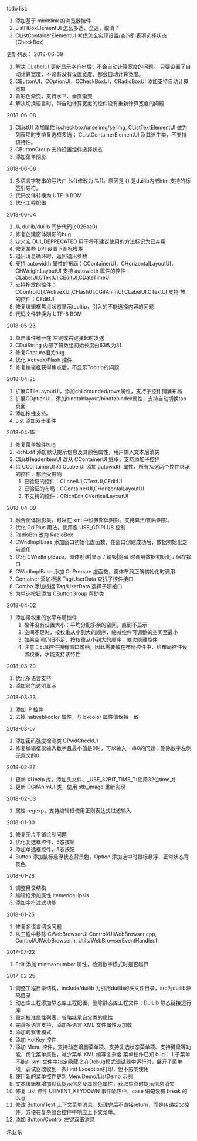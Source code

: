 ﻿todo list:
1. 添加基于 miniblink 的浏览器控件
1. ListHBoxElementUI 怎么多选、全选、取消？
1. CListContainerElementUI 考虑怎么实现设置/查询列表项选择状态(CheckBox)

更新列表：
2018-06-09
1. 解决 CLabelUI 更新显示字符串后，不会自动计算宽度的问题。
   只要设置了自动计算宽度，不论有没有设置宽度，都会自动计算宽度。
2. CButtonUI，COptionUI，CCheckBoxUI，CRadioBoxUI 添加支持自动计算宽度
3. 背影色渐变，支持水平、垂直渐变
4. 解决切换语言时，带自动计算宽度的控件没有重新计算宽度的问题

2018-06-08
1. CListUI 添加属性 ischeckbox/unselimg/selimg, CListTextElementUI 做为列表项时支持复选框多选；
   CListContainerElementUI 及其派生类，不支持该特性。
2. CButtonGroup 支持设置控件选择状态
3. 添加菜单阴影

2018-06-06
1. 多语言字符串的写法由 %{}修改为 %[]。原因是 {} 是duilib内嵌html支持的标签引导符。
2. 代码文件转换为 UTF-8 BOM
3. 优化工程配置

2018-06-04
1. 从 duilib/duilib 同步代码(e026aa0)：
 1. 修复创建窗体阴影的bug
 2. 定义宏 DUI_DEPRECATED 用于将不建议使用的方法标记为已弃用
 3. 修复某些 DPI 设置下图标模糊
 4. 退出消息循环时，返回退出参数
2. 支持 autowidth 属性的布局：CContainerUI，CHorizontalLayoutUI，CHWeightLayoutUI
   支持 autowidth 属性的控件：CLabelUI,CTextUI,CEditUI,CDateTimeUI
3. 支持拖放的控件：CControlUI,CActiveXUI,CFlashUI,CGifAnimUI,CLabelUI,CTextUI
   支持 放 的控件：CEditUI
4. 修复编辑框焦点状态显示tooltip，引入的不能选择内容的问题
5. 代码文件转换为 UTF-8 BOM

2018-05-23
1. 单击事件统一在 左键或右键弹起时发送
2. CDuiString 内部字符数组初始长度由63改为31
3. 修复Capture相关bug
4. 优化 ActiveX/Flash 控件
5. 修复编辑框获得焦点后，不显示Tooltip的问题

2018-04-25
1. 扩展CTileLayoutUI，添加childrounded/rows属性，支持子控件铺满布局
2. 扩展COptionUI，添加bindtablayout/bindtabindex属性，支持自动切换tab页面
3. 添加拖拽支持。
4. List 添加双击事件

2018-04-15
1. 修复菜单控件bug
2. RichEdit 添加默认提示信息及其颜色属性，用户输入文本后消失
3. CListHeaderItemUI 改从 CContainerUI 继承，支持添加子控件
4. 给 CContainerUI 和 CLabelUI 添加 autowidth 属性，所有从这两个控件继承的控件，都会受影响
   1. 已验证的控件：CLabelUI,CTextUI,CEditUI
   2. 已验证的布局：CContainerUI,CHorizontalLayoutUI
   3. 不支持的控件：CRichEdit,CVerticalLayoutUI

2018-04-09
1. 融合窗体阴影类，可以在 xml 中设置窗体阴影。支持算法/图片阴影。
2. 优化 GdiPlus 用法，使用宏 USE_GDIPLUS 控制
3. RadioBtn 改为 RadioBox
4. CWndImplBase 添加窗口初始化虚函数，在窗口创建成功后，数据初始化之前调用
5. 优化 CWndImplBase，窗体创建|显示 / 销毁|隐藏 时调用数据初始化 / 保存接口
6. CWndImplBase 添加 OnPrepare 虚函数，窗体布局正确初始化时调用
7. Container 添加根据 Tag/UserData 查找子控件接口
8. Combo 添加根据 Tag/UserData 选择子项接口
9. 为单选按钮添加 CButtonGroup 帮助类

2018-04-02
1. 添加带权重的水平布局控件
   1. 控件没有设置大小：平均分配多余的空间，直到不显示
   2. 空间不足时，按权重从小到大的顺序，缩减控件可调整的空间至最小
   3. 如果空间仍旧不足，按权重从小到大的顺序，依次隐藏控件
   4. 注意：Edit控件拥有窗口句柄，因此需要放在布局控件中，给布局控件设置权重，才能支持该特性

2018-03-29
1. 优化多语言支持
2. 添加颜色透明显示

2018-03-23
1. 添加 IP 控件
2. 去掉 nativebkcolor 属性，与 bkcolor 属性值保持一致

2018-03-07
1. 添加密码强度检测类 CPwdCheckUI
2. 修复编辑框仅输入数字且最小值是0时，可以输入一串0的问题；删除数字左侧无意义的0

2018-02-27
1. 更新 XUnzip 库，添加头文件、_USE_32BIT_TIME_T(使用32位time_t)
2. 更新 CGifAnimUI 类，使用 stb_image 重新实现

2018-02-03
1. 属性 regexp，支持编辑框使用正则表达式过滤输入

2018-01-30
1. 修复图片平铺绘制问题
2. 优化复选框控件，5态按钮
3. 添加单选框控件，5态按钮
4. Button 添加鼠标悬浮状态背景色，Option 添加选中时鼠标悬浮、正常状态背景色

2018-01-28
1. 调整目录结构
2. 编辑框添加属性 itemendellipsis
3. 添加字符过滤功能

2018-01-25
1.  修复多语言切换问题
2.  从工程中移除 CWebBrowserUI
    Control/UIWebBrowser.cpp, Control/UIWebBrowser.h, Utils/WebBrowserEventHandler.h

2017-07-22 
1.  Edit 添加 minmaxnumber 属性，检测数字模式时是否越界

2017-02-25 
1.  调整工程目录结构，include/duilib 为引用duilib的头文件目录，src为duilib源码目录
2.  动态库工程添加静态库工程配置，删除静态库工程文件；DuiLib 静态链接运行库
3.  重新校准属性列表，省略继承自父类的属性
4.  完善多语言支持，添加多语言 XML 文件属性及加载
5.  添加观察者模式
6.  添加 HotKey 控件
7.  添加 Menu 控件，支持动态增删菜单项、支持复选状态菜单项、支持键盘等功能，优化菜单属性，减少菜单 XML 编写复杂度
    菜单控件已知 bug：
    1.子菜单不能在 xml 文件中指定隐藏
    2.在Debug模式调试器中运行时，展开子菜单项，调试器收收到一条First Exception打印，但不影响使用
8.  使用新的菜单控件更新 MenuDemo/ListDemo 示例
9.  文本编辑框增加默认提示信息及其颜色属性，获取焦点时提示信息消失
10.  修复 List 控件 UIEVENT_KEYDOWN 事件响应中，case 语句没有 break 的 bug
11. 修改 Button/Text 上下文菜单消息，处理完后不直接return，而是传递给父控件。方便在复杂组合控件中响应上下文菜单。
12. 添加 Button/Control 左键双击消息

朱亚东
